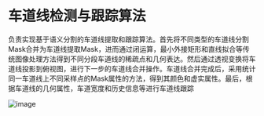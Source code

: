 # 车道线检测与跟踪算法

负责实现基于语义分割的车道线提取和跟踪算法。首先将不同类型的车道线分割Mask合并为车道线提取Mask，进而通过闭运算，最小外接矩形和直线拟合等传统图像处理方法得到不同分段车道线的稀疏点和几何表达。然后通过透视变换将车道线投影到俯视图，进行下一步的车道线合并操作。车道线合并完成后，采用统计同一车道线上不同采样点的Mask属性的方法，得到其颜色和虚实属性。最后，根据车道线的几何属性，车道宽度和历史信息等进行车道线跟踪

![image](https://github.com/yongjingli/myWorks/blob/master/videos/demo_person_car.gif)
